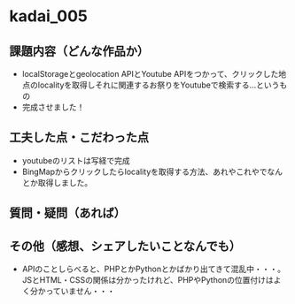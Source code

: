 # kadai_005

## 課題内容（どんな作品か） 
- localStorageとgeolocation APIとYoutube APIをつかって、クリックした地点のlocalityを取得しそれに関連するお祭りをYoutubeで検索する…というもの
- 完成させました！

## 工夫した点・こだわった点
- youtubeのリストは写経で完成
- BingMapからクリックしたらlocalityを取得する方法、あれやこれやでなんとか取得しました。

## 質問・疑問（あれば）

## その他（感想、シェアしたいことなんでも）
- APIのことしらべると、PHPとかPythonとかばかり出てきて混乱中・・・。JSとHTML・CSSの関係は分かったけれど、PHPやPythonの位置付けはよく分かっていません・・・
